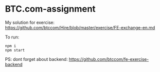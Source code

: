 # BTC.com-assignment

My solution for exercise: https://github.com/btccom/Hire/blob/master/exercise/FE-exchange-en.md

To run:

```
npm i
npm start
```

PS: dont forget about backend: https://github.com/btccom/fe-exercise-backend
